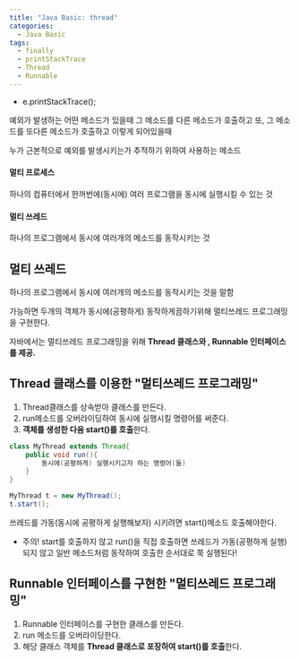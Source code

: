 ```yaml
---
title: "Java Basic: thread"
categories:
  - Java Basic
tags:
  - finally
  - printStackTrace
  - Thread
  - Runnable
---
```


* e.printStackTrace();

예외가 발생하는 어떤 메소드가 있을때
그 메소드를 다른 메소드가 호출하고 
또, 그 메소드를 또다른 메소드가 호출하고 이렇게 되어있을때

누가 근본적으로 예외를 발생시키는가
추적하기 위하여 사용하는 메소드

#### 멀티 프로세스
하나의 컴퓨터에서 한꺼번에(동시에) 여러 프로그램을 동시에 실행시킬 수 있는 것
#### 멀티 쓰레드
하나의 프로그램에서 동시에 여러개의 메소드를 동작시키는 것

## 멀티 쓰레드
하나의 프로그램에서 동시에 여러개의 메소드를 동작시키는 것을 말함

가능하면 두개의 객체가 동시에(공평하게) 동작하게끔하기위해
멀티쓰레드 프로그래밍을 구현한다.

자바에서는 멀티쓰레드 프로그래밍을 위해
**Thread 클래스와 , Runnable 인터페이스를 제공.**

## Thread 클래스를 이용한 "멀티쓰레드 프로그래밍"

1) Thread클래스를 상속받아 클래스를 만든다.
2) run메소드를 오버라이딩하여 동시에 실행시킬 명령어를 써준다.
3) **객체를 생성한 다음 start()를 호출**한다.

```java
class MyThread extends Thread{
	public void run(){
		동시에(공평하게) 실행시키고자 하는 명령어(들)
	}
}

MyThread t = new MyThread();
t.start();

```
쓰레드를 가동(동시에 공평하게 실행해보자) 시키려면 start()메소드 호출해야한다.
- 주의! start를 호출하지 않고 run()을 직접 호출하면
쓰레드가 가동(공평하게 실행) 되지 않고 일반 메소드처럼 동작하여
호출한 순서대로 쭉 실행된다!

## Runnable 인터페이스를 구현한 "멀티쓰레드 프로그래밍"

1) Runnable 인터페이스를 구현한 클래스를 만든다.
2) run 메소드를 오버라이딩한다.
3) 해당 클래스 객체를 **Thread 클래스로 포장하여 start()를 호출**한다.

